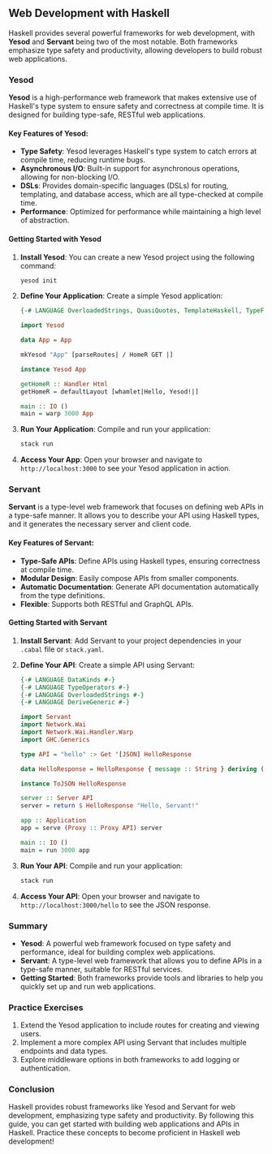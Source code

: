 ## Web Development with Haskell

Haskell provides several powerful frameworks for web development, with **Yesod** and **Servant** being two of the most notable. Both frameworks emphasize type safety and productivity, allowing developers to build robust web applications.

### Yesod

**Yesod** is a high-performance web framework that makes extensive use of Haskell's type system to ensure safety and correctness at compile time. It is designed for building type-safe, RESTful web applications.

#### Key Features of Yesod:

- **Type Safety**: Yesod leverages Haskell's type system to catch errors at compile time, reducing runtime bugs.
- **Asynchronous I/O**: Built-in support for asynchronous operations, allowing for non-blocking I/O.
- **DSLs**: Provides domain-specific languages (DSLs) for routing, templating, and database access, which are all type-checked at compile time.
- **Performance**: Optimized for performance while maintaining a high level of abstraction.

#### Getting Started with Yesod

1. **Install Yesod**: You can create a new Yesod project using the following command:

   ```bash
   yesod init
   ```

2. **Define Your Application**: Create a simple Yesod application:

   ```haskell
   {-# LANGUAGE OverloadedStrings, QuasiQuotes, TemplateHaskell, TypeFamilies #-}

   import Yesod

   data App = App

   mkYesod "App" [parseRoutes| / HomeR GET |]

   instance Yesod App

   getHomeR :: Handler Html
   getHomeR = defaultLayout [whamlet|Hello, Yesod!|]

   main :: IO ()
   main = warp 3000 App
   ```

3. **Run Your Application**: Compile and run your application:

   ```bash
   stack run
   ```

4. **Access Your App**: Open your browser and navigate to `http://localhost:3000` to see your Yesod application in action.

### Servant

**Servant** is a type-level web framework that focuses on defining web APIs in a type-safe manner. It allows you to describe your API using Haskell types, and it generates the necessary server and client code.

#### Key Features of Servant:

- **Type-Safe APIs**: Define APIs using Haskell types, ensuring correctness at compile time.
- **Modular Design**: Easily compose APIs from smaller components.
- **Automatic Documentation**: Generate API documentation automatically from the type definitions.
- **Flexible**: Supports both RESTful and GraphQL APIs.

#### Getting Started with Servant

1. **Install Servant**: Add Servant to your project dependencies in your `.cabal` file or `stack.yaml`.

2. **Define Your API**: Create a simple API using Servant:

   ```haskell
   {-# LANGUAGE DataKinds #-}
   {-# LANGUAGE TypeOperators #-}
   {-# LANGUAGE OverloadedStrings #-}
   {-# LANGUAGE DeriveGeneric #-}

   import Servant
   import Network.Wai
   import Network.Wai.Handler.Warp
   import GHC.Generics

   type API = "hello" :> Get '[JSON] HelloResponse

   data HelloResponse = HelloResponse { message :: String } deriving (Generic)

   instance ToJSON HelloResponse

   server :: Server API
   server = return $ HelloResponse "Hello, Servant!"

   app :: Application
   app = serve (Proxy :: Proxy API) server

   main :: IO ()
   main = run 3000 app
   ```

3. **Run Your API**: Compile and run your application:

   ```bash
   stack run
   ```

4. **Access Your API**: Open your browser and navigate to `http://localhost:3000/hello` to see the JSON response.

### Summary

- **Yesod**: A powerful web framework focused on type safety and performance, ideal for building complex web applications.
- **Servant**: A type-level web framework that allows you to define APIs in a type-safe manner, suitable for RESTful services.
- **Getting Started**: Both frameworks provide tools and libraries to help you quickly set up and run web applications.

### Practice Exercises

1. Extend the Yesod application to include routes for creating and viewing users.
2. Implement a more complex API using Servant that includes multiple endpoints and data types.
3. Explore middleware options in both frameworks to add logging or authentication.

### Conclusion

Haskell provides robust frameworks like Yesod and Servant for web development, emphasizing type safety and productivity. By following this guide, you can get started with building web applications and APIs in Haskell. Practice these concepts to become proficient in Haskell web development!
